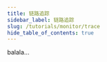 ```yaml
---
title: 链路追踪
sidebar_label: 链路追踪
slug: /tutorials/monitor/trace
hide_table_of_contents: true
---
```

balala...